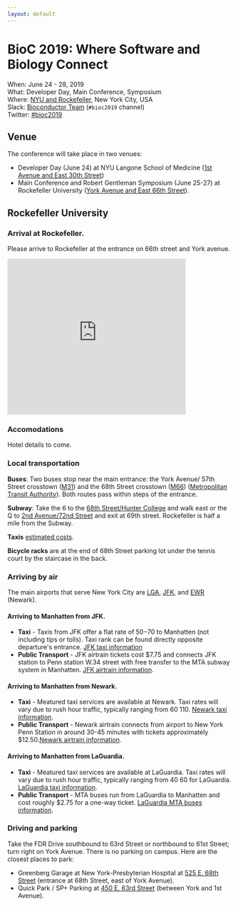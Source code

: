 ```yaml
---
layout: default
---
```


# BioC 2019: Where Software and Biology Connect

When: June 24 - 28, 2019<br />
What: Developer Day, Main Conference, Symposium<br />
Where: [NYU and Rockefeller][venue], New York City, USA<br />
Slack: [Bioconductor Team][] (`#bioc2019` channel)<br />
Twitter: [#bioc2019][tweet]<br />

[tweet]: https://twitter.com/hashtag/bioc2019?f=tweets
[venue]: ./travel-accommodations
[Bioconductor Team]: https://bioc-community.herokuapp.com/

## Venue

The conference will take place in two venues:
- Developer Day (June 24) at NYU Langone School of Medicine ([1st Avenue and East 30th Street](https://goo.gl/maps/WbtSVCpnrR92))
- Main Conference and Robert Gentleman Symposium (June 25-27) at Rockefeller University 
([York Avenue and East 66th Street](https://goo.gl/maps/JkRcufXyhrq)).

<!-- The information below for getting to Rockefeller was suggested by
Jennifer Einstein at Rockefeller's public relations department.  Local
organizers, feel free to edit. -->
## Rockefeller University

### Arrival at Rockefeller.

Please arrive to Rockefeller at the entrance on 66th street and York avenue.

<iframe src="https://www.google.com/maps/embed?pb=!1m18!1m12!1m3!1d3021.9533733849844!2d-73.95872004881191!3d40.76305024232604!2m3!1f0!2f0!3f0!3m2!1i1024!2i768!4f13.1!3m3!1m2!1s0x89c258c31d5160cb%3A0x7e5d46de4ba1be75!2sYork+Ave+%26+E+66th+St%2C+New+York%2C+NY+10065!5e0!3m2!1sen!2sus!4v1542565155745" width="400" height="350" frameborder="0" style="border:0" allowfullscreen></iframe>


### Accomodations

Hotel details to come.

<!--
The Bentley hotel is a 6 minute walk away.

Here is a list of hotels from
[booking.com](https://www.booking.com/searchresults.html?label=gen173nr-1FCAEoggJCAlhYSDNYBHIFdXNfbnmIAQGYATG4AQfIAQzYAQHoAQH4AQKSAgF5qAID&sid=a7630ad9d3893329bdf5ccffc58039a2&sb=1&src=searchresults&src_elem=sb&error_url=https%3A%2F%2Fwww.booking.com%2Fsearchresults.html%3Flabel%3Dgen173nr-1FCAEoggJCAlhYSDNYBHIFdXNfbnmIAQGYATG4AQfIAQzYAQHoAQH4AQKSAgF5qAID%3Bsid%3Da7630ad9d3893329bdf5ccffc58039a2%3Btmpl%3Dsearchresults%3Bcheckin_month%3D7%3Bcheckin_monthday%3D24%3Bcheckin_year%3D2018%3Bcheckout_month%3D7%3Bcheckout_monthday%3D27%3Bcheckout_year%3D2018%3Bclass_interval%3D1%3Bfrom_sf%3D1%3Bgroup_adults%3D2%3Bgroup_children%3D0%3Blabel_click%3Dundef%3Blsf%3Doos%257C1%257C-1%3Bnflt%3Doos%253D1%253B%3Bno_rooms%3D1%3Boffset%3D0%3Bplace_id%3DChIJWWeUhro0K4gRPfZbL-0v2EM%3Bplace_id_lat%3D43.6669317%3Bplace_id_lon%3D-79.39196349999997%3Broom1%3DA%252CA%3Bsb_price_type%3Dtotal%3Bshw_aparth%3D1%3Bslp_r_match%3D0%3Bsrc%3Dsearchresults%3Bss%3DVictoria%2520College%252C%2520Toronto%252C%2520ON%252C%2520Canada%3Bssb%3Dempty%3Bssne%3DVictoria%2520College%252C%2520Toronto%252C%2520ON%252C%2520Canada%3Bssne_untouched%3DVictoria%2520College%252C%2520Toronto%252C%2520ON%252C%2520Canada%26%3B&ss=The+Rockefeller+University%2C+York+Avenue%2C+New+York%2C+NY%2C+USA&ssne=Victoria+College%2C+Toronto%2C+ON%2C+Canada&ssne_untouched=Victoria+College%2C+Toronto%2C+ON%2C+Canada&checkin_month=6&checkin_monthday=24&checkin_year=2019&checkout_month=6&checkout_monthday=27&checkout_year=2019&no_rooms=1&group_adults=1&group_children=0&b_h4u_keep_filters=&from_sf=1&ss_raw=rockefeller+university%2C+new+york%2C+usa&ac_position=1&ac_click_type=g&dest_id=ChIJjSuAGsNYwokRSi5irFmIJBI&dest_type=landmark&place_id=ChIJjSuAGsNYwokRSi5irFmIJBI&place_id_lat=40.7625706&place_id_lon=-73.9556889&place_types=establishment&search_pageview_id=1519065d6f460274&search_selected=true)
that are available June 24-27, sorted by distance from Victoria College.
-->

### Local transportation

**Buses**: Two buses stop near the main entrance: the York Avenue/
57th Street crosstown ([M31](https://goo.gl/maps/4B6XGsNuutN2))
and the 68th Street crosstown ([M66](https://goo.gl/maps/65d1PmCWNLo))
([Metropolitan Transit Authority](http://web.mta.info/nyct/maps/manbus.pdf)).
Both routes pass within steps of the entrance.

**Subway**: Take the 6 to the
[68th Street/Hunter College](https://goo.gl/maps/Xz6Yw3vBKF22)
and walk east or the
Q to [2nd Avenue/72nd Street](https://goo.gl/maps/rjLdxUPD2KA2)
and exit at 69th street.
Rockefeller is half a mile from the Subway.

**Taxis** [estimated costs](https://www.taxifarefinder.com/main.php?city=NY&lang=en).

**Bicycle racks** are at the end of 68th Street parking lot
under the tennis court by the staircase in the back.

### Arriving by air

The main airports that serve New York City are
[LGA](https://www.laguardiaairport.com/),
[JFK](https://www.jfkairport.com/), and
[EWR](https://www.newarkairport.com/) (Newark).

#### Arriving to Manhatten from JFK.
* **Taxi** - Taxis from JFK offer a flat rate of $50-$70 to Manhatten (not including tips or tolls). Taxi rank can be found directly opposite departure's entrance. [JFK taxi information](https://www.airport-jfk.com/taxi.php)
* **Public Transport** - JFK airtrain tickets cost $7.75 and connects JFK station to Penn station W.34 street with free transfer to the MTA subway system in Manhatten. [JFK airtrain information](https://www.airport-jfk.com/airtrain.php).

#### Arriving to Manhatten from Newark.
* **Taxi** - Meatured taxi services are available at Newark. Taxi rates will vary due to rush hour traffic, typically ranging from $60~$110. [Newark taxi information](https://www.newarkairport.com/to-from-airport/taxi-car-and-van-service).
* **Public Transport** - Newark airtrain connects from airport to New York Penn Station in around 30-45 minutes with tickets approximately $12.50.[Newark airtrain information](https://www.newarkairport.com/to-from-airport/air-train).

#### Arriving to Manhatten from LaGuardia.
* **Taxi** - Meatured taxi services are available at LaGuardia. Taxi rates will vary due to rush hour traffic, typically ranging from $40~$60 for LaGuardia. [LaGuardia taxi information](https://www.laguardiaairport.com/to-from-airport/by-taxi). 
* **Public Transport** - MTA buses run from LaGuardia to Manhatten and cost roughly $2.75 for a one-way ticket. [LaGuardia MTA buses information](https://www.laguardiaairport.com/to-from-airport/public-transportation).


### Driving and parking

Take the FDR Drive southbound to 63rd Street or northbound to 61st Street;
turn right on York Avenue.
There is no parking on campus.  Here are the closest places to park:

- Greenberg Garage
  at New York-Presbyterian Hospital at
  [525 E. 68th Street](https://goo.gl/maps/Xo5wQDCsPKR2)
  (entrance at 68th Street, east of York Avenue).
- Quick Park / SP+ Parking at
  [450 E. 63rd Street](https://goo.gl/maps/5VdxzpJ285A2)
  (between York and 1st Avenue).
